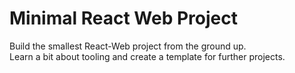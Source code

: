 # Minimal React Web Project

Build the smallest React-Web project from the ground up.  
Learn a bit about tooling and create a template for further projects.
